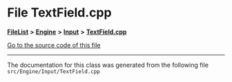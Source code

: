 

# File TextField.cpp



[**FileList**](files.md) **>** [**Engine**](dir_3072bc1f55ed1280fe4fbe6b21c78379.md) **>** [**Input**](dir_cc001759347ed62121aae3ac8586610a.md) **>** [**TextField.cpp**](TextField_8cpp.md)

[Go to the source code of this file](TextField_8cpp_source.md)





































































------------------------------
The documentation for this class was generated from the following file `src/Engine/Input/TextField.cpp`


